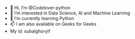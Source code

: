 - 👋 Hi, I’m @Codelover-python
- 👀 I’m interested in Data Science, AI and Machine Learning
- 🌱 I’m currently learning Python
- 📫 I am also available on Geeks for Geeks
- My id: subalghoryif

<!---
Codelover-python/Codelover-python is a ✨ special ✨ repository because its `README.md` (this file) appears on your GitHub profile.
You can click the Preview link to take a look at your changes.
--->
